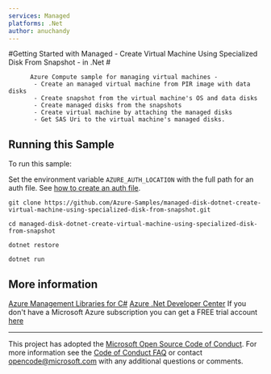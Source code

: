 ```yaml
---
services: Managed
platforms: .Net
author: anuchandy
---
```


#Getting Started with Managed - Create Virtual Machine Using Specialized Disk From Snapshot - in .Net #

          Azure Compute sample for managing virtual machines -
           - Create an managed virtual machine from PIR image with data disks
           - Create snapshot from the virtual machine's OS and data disks
           - Create managed disks from the snapshots
           - Create virtual machine by attaching the managed disks
           - Get SAS Uri to the virtual machine's managed disks.


## Running this Sample ##

To run this sample:

Set the environment variable `AZURE_AUTH_LOCATION` with the full path for an auth file. See [how to create an auth file](https://github.com/Azure/azure-sdk-for-net/blob/Fluent/AUTH.md).

    git clone https://github.com/Azure-Samples/managed-disk-dotnet-create-virtual-machine-using-specialized-disk-from-snapshot.git

    cd managed-disk-dotnet-create-virtual-machine-using-specialized-disk-from-snapshot

    dotnet restore

    dotnet run

## More information ##

[Azure Management Libraries for C#](https://github.com/Azure/azure-sdk-for-net/tree/Fluent)
[Azure .Net Developer Center](https://azure.microsoft.com/en-us/develop/net/)
If you don't have a Microsoft Azure subscription you can get a FREE trial account [here](http://go.microsoft.com/fwlink/?LinkId=330212)

---

This project has adopted the [Microsoft Open Source Code of Conduct](https://opensource.microsoft.com/codeofconduct/). For more information see the [Code of Conduct FAQ](https://opensource.microsoft.com/codeofconduct/faq/) or contact [opencode@microsoft.com](mailto:opencode@microsoft.com) with any additional questions or comments.